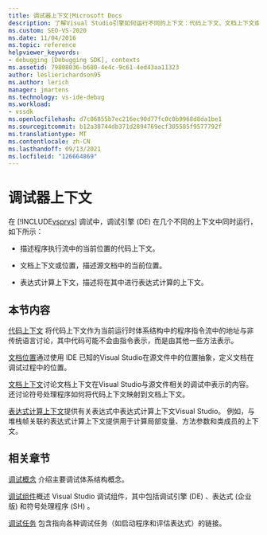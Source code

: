 ```yaml
---
title: 调试器上下文|Microsoft Docs
description: 了解Visual Studio引擎如何运行不同的上下文：代码上下文、文档上下文或位置以及表达式计算上下文。
ms.custom: SEO-VS-2020
ms.date: 11/04/2016
ms.topic: reference
helpviewer_keywords:
- debugging [Debugging SDK], contexts
ms.assetid: 79808036-b680-4e4c-9c61-4ed43aa11323
author: leslierichardson95
ms.author: lerich
manager: jmartens
ms.technology: vs-ide-debug
ms.workload:
- vssdk
ms.openlocfilehash: d7c06855b7ec216ec90d77fc0c0b9968d8da1be1
ms.sourcegitcommit: b12a38744db371d2894769ecf305585f9577792f
ms.translationtype: MT
ms.contentlocale: zh-CN
ms.lasthandoff: 09/13/2021
ms.locfileid: "126664869"
---
```

# <a name="debugger-contexts"></a>调试器上下文
在 [!INCLUDE[vsprvs](../../code-quality/includes/vsprvs_md.md)] 调试中，调试引擎 (DE) 在几个不同的上下文中同时运行，如下所示：

- 描述程序执行流中的当前位置的代码上下文。

- 文档上下文或位置，描述源文档中的当前位置。

- 表达式计算上下文，描述将在其中进行表达式计算的上下文。

## <a name="in-this-section"></a>本节内容
 [代码上下文](../../extensibility/debugger/code-context.md) 将代码上下文作为当前运行时体系结构中的程序指令流中的地址与非传统语言讨论，其中代码可能不会由指令表示，而是由其他一些方法表示。

 [文档位置](../../extensibility/debugger/document-position.md)通过使用 IDE 已知的Visual Studio在源文件中的位置抽象，定义文档在调试过程中的位置。

 [文档上下文](../../extensibility/debugger/document-context.md)讨论文档上下文在Visual Studio与源文件相关的调试中表示的内容。 还讨论符号处理程序如何将代码上下文映射到文档上下文。

 [表达式计算上下文](../../extensibility/debugger/expression-evaluation-context.md)提供有关表达式中表达式计算上下文Visual Studio。 例如，与堆栈帧关联的表达式计算上下文提供用于计算局部变量、方法参数和类成员的上下文。

## <a name="related-sections"></a>相关章节
 [调试概念](../../extensibility/debugger/debugger-concepts.md) 介绍主要调试体系结构概念。

 [调试组件](../../extensibility/debugger/debugger-components.md)概述 Visual Studio 调试组件，其中包括调试引擎 (DE) 、表达式 (企业版) 和符号处理程序 (SH) 。

 [调试任务](../../extensibility/debugger/debugging-tasks.md) 包含指向各种调试任务（如启动程序和评估表达式）的链接。
